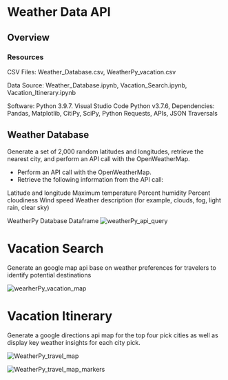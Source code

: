 # Weather Data API

## Overview


### Resources
CSV Files: Weather_Database.csv, WeatherPy_vacation.csv

Data Source: Weather_Database.ipynb, Vacation_Search.ipynb, Vacation_Itinerary.ipynb

Software: Python 3.9.7. Visual Studio Code Python v3.7.6, Dependencies: Pandas, Matplotlib, CitiPy, SciPy, Python Requests, APIs, JSON Traversals


## Weather Database

Generate a set of 2,000 random latitudes and longitudes, retrieve the nearest city, and perform an API call with the OpenWeatherMap.

- Perform an API call with the OpenWeatherMap.
- Retrieve the following information from the API call:

Latitude and longitude
Maximum temperature
Percent humidity
Percent cloudiness
Wind speed
Weather description (for example, clouds, fog, light rain, clear sky)

WeatherPy Database Dataframe 
![weatherPy_api_query](https://user-images.githubusercontent.com/39811614/162650580-a1155a9d-c720-419b-bc7e-361e014e5ebb.png)


# Vacation Search
Generate an google map api  base on weather preferences for travelers to identify  potential destinations

![wearherPy_vacation_map](https://user-images.githubusercontent.com/39811614/162656846-0d5c7f1e-f8d6-4c1b-bb12-37d7046ae5e4.png)


# Vacation Itinerary
Generate a google directions api map for the top four pick cities as well as display key weather insights for each city pick.

![WeatherPy_travel_map](https://user-images.githubusercontent.com/39811614/162659899-7f70f49c-cc33-4104-8fba-d34eef81763a.png)

![WeatherPy_travel_map_markers](https://user-images.githubusercontent.com/39811614/162659946-d596cf59-9c9d-490d-9ebc-76986bea907f.png)

